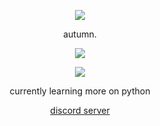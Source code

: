 <p align="center">  
<img src="https://media.discordapp.net/attachments/813341662545313832/813343404507267092/pokemon_pixel.gif">
</p>
<p align="center">
    autumn.
<p align="center">  
<img src="https://komarev.com/ghpvc/?username=autumn1337&color=blueviolet">
</p>
    <p align="center">
  <img src="https://discord.c99.nl/widget/theme-4/976322620754632724.png"/>
</p>
<p align="center">
currently learning more on python
<p align="center">
    <a href="https://discord.gg/vHFNnKZvfN">discord server</a>

